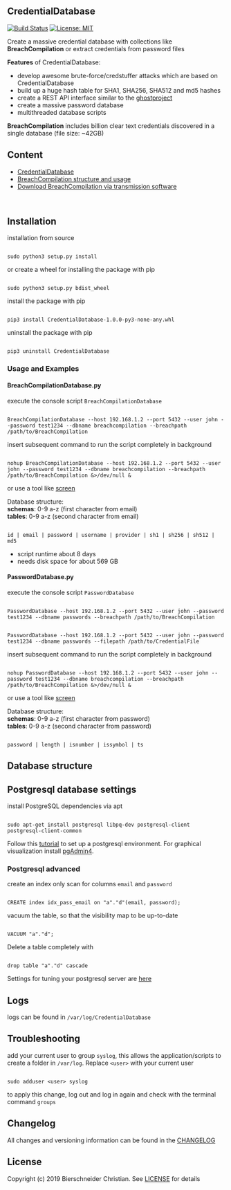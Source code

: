 ## CredentialDatabase
[![Build Status](https://travis-ci.org/bierschi/CredentialDatabase.png?branch=master)](https://travis-ci.org/bierschi/CredentialDatabase) [![License: MIT](https://img.shields.io/badge/License-MIT-green.svg)](https://opensource.org/licenses/MIT)

Create a massive credential database with collections like **BreachCompilation** or extract credentials
from password files

**Features** of CredentialDatabase:
- develop awesome brute-force/credstuffer attacks which are based on CredentialDatabase
- build up a huge hash table for SHA1, SHA256, SHA512 and md5 hashes
- create a REST API interface similar to the [ghostproject](https://ghostproject.fr/)
- create a massive password database
- multithreaded database scripts

**BreachCompilation** includes billion clear text credentials discovered in a single database
(file size: ~42GB) <br>


## Content 

- [CredentialDatabase](https://github.com/bierschi/CredentialDatabase#usage-and-installation)
- [BreachCompilation structure and usage](https://github.com/bierschi/CredentialDatabase#breachcompilation-structure-and-usage)
- [Download BreachCompilation via transmission software](https://github.com/bierschi/CredentialDatabase#download-breachcompilation-via-transmission-software)

<br>

## Installation

installation from source
<pre><code>
sudo python3 setup.py install
</code></pre>

or create a wheel for installing the package with pip
<pre><code>
sudo python3 setup.py bdist_wheel
</code></pre>

install the package with pip
<pre><code>
pip3 install CredentialDatabase-1.0.0-py3-none-any.whl
</code></pre>

uninstall the package with pip 
<pre><code>
pip3 uninstall CredentialDatabase
</code></pre>

### Usage and Examples

#### BreachCompilationDatabase.py

execute the console script `BreachCompilationDatabase`
<pre><code>
BreachCompilationDatabase --host 192.168.1.2 --port 5432 --user john --password test1234 --dbname breachcompilation --breachpath /path/to/BreachCompilation
</code></pre>

insert subsequent command to run the script completely in background
<pre><code>
nohup BreachCompilationDatabase --host 192.168.1.2 --port 5432 --user john --password test1234 --dbname breachcompilation --breachpath /path/to/BreachCompilation &>/dev/null &
</code></pre>
or use a tool like [screen](https://wiki.ubuntuusers.de/Screen/)

Database structure: <br>
**schemas**: 0-9 a-z (first character from email) <br>
**tables**:  0-9 a-z (second character from email)

<pre><code>
id | email | password | username | provider | sh1 | sh256 | sh512 | md5 
</code></pre>

- script runtime about 8 days
- needs disk space for about 569 GB 

#### PasswordDatabase.py 

execute the console script `PasswordDatabase`
<pre><code>
PasswordDatabase --host 192.168.1.2 --port 5432 --user john --password test1234 --dbname passwords --breachpath /path/to/BreachCompilation
</code></pre>

<pre><code>
PasswordDatabase --host 192.168.1.2 --port 5432 --user john --password test1234 --dbname passwords --filepath /path/to/CredentialFile
</code></pre>

insert subsequent command to run the script completely in background
<pre><code>
nohup PasswordDatabase --host 192.168.1.2 --port 5432 --user john --password test1234 --dbname breachcompilation --breachpath /path/to/BreachCompilation &>/dev/null &
</code></pre>
or use a tool like [screen](https://wiki.ubuntuusers.de/Screen/)

Database structure: <br>
**schemas**: 0-9 a-z (first character from password) <br>
**tables**:  0-9 a-z (second character from password)

<pre><code>
password | length | isnumber | issymbol | ts
</code></pre>


## Database structure


## Postgresql database settings

install PostgreSQL dependencies via apt

<pre><code>
sudo apt-get install postgresql libpq-dev postgresql-client postgresql-client-common
</code></pre>

Follow this [tutorial](https://www.digitalocean.com/community/tutorials/how-to-install-and-use-postgresql-on-ubuntu-18-04) to set up a 
postgresql environment. For graphical visualization install [pgAdmin4](https://www.pgadmin.org/download/).
<br>

### Postgresql advanced

create an index only scan for columns `email` and `password`
<pre><code>
CREATE index idx_pass_email on "a"."d"(email, password);
</code></pre>

vacuum the table, so that the visibility map to be up-to-date
<pre><code>
VACUUM "a"."d";
</code></pre>

Delete a table completely with
<pre><code>
drop table "a"."d" cascade
</code></pre>


Settings for tuning your postgresql server are [here](http://wiki.postgresql.org/wiki/Tuning_Your_PostgreSQL_Server)

## Logs

logs can be found in `/var/log/CredentialDatabase`

## Troubleshooting
add your current user to group `syslog`, this allows the application/scripts to create a folder in
`/var/log`. Replace `<user>` with your current user
<pre><code>
sudo adduser &lt;user&gt; syslog
</code></pre>
to apply this change, log out and log in again and check with the terminal command `groups`

## Changelog
All changes and versioning information can be found in the [CHANGELOG](https://github.com/bierschi/CredentialDatabase/blob/master/CHANGELOG.rst)

## License
Copyright (c) 2019 Bierschneider Christian. See [LICENSE](https://github.com/bierschi/CredentialDatabase/blob/master/LICENSE)
for details



